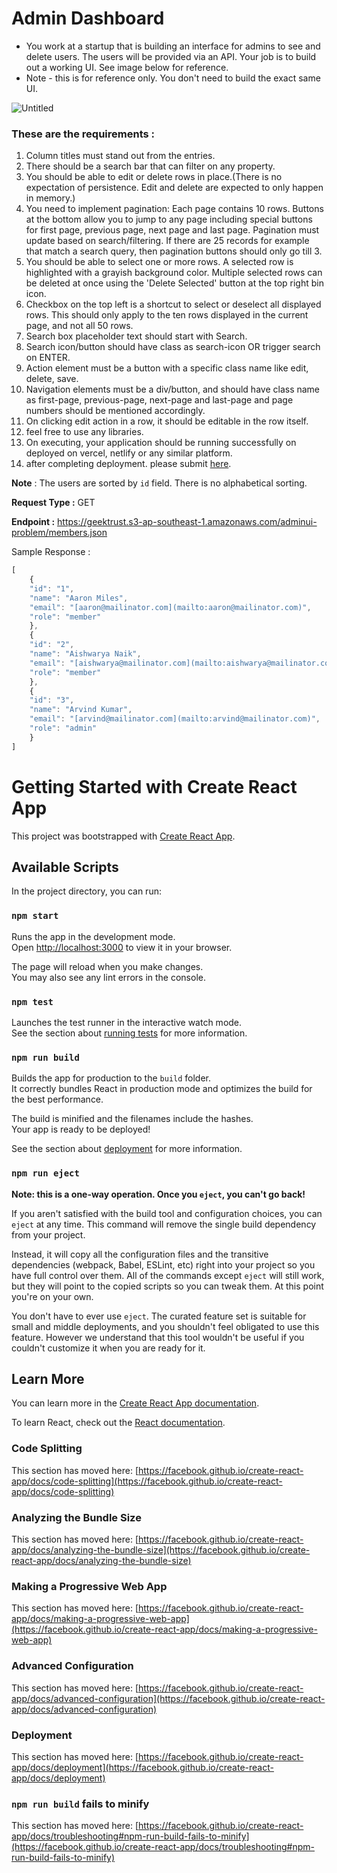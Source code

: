 # Admin Dashboard

- You work at a startup that is building an interface for admins to see and delete users. The users will be provided via an API. Your job is to build out a working UI. See image below for reference.
- Note - this is for reference only. You don't need to build the exact same UI.

![Untitled](https://prod-files-secure.s3.us-west-2.amazonaws.com/d74df831-9d44-4654-86e9-fd03ed48a402/e1bac586-6c26-4e88-8eae-209bfc922dc7/Untitled.png)

### These are the requirements :

1. Column titles must stand out from the entries.
2. There should be a search bar that can filter on any property.
3. You should be able to edit or delete rows in place.(There is no expectation of persistence. Edit and delete are expected to only happen in memory.)
4. You need to implement pagination: Each page contains 10 rows. Buttons at the bottom allow you to jump to any page including special buttons for first page, previous page, next page and last page. Pagination must update based on search/filtering. If there are 25 records for example that match a search query, then pagination buttons should only go till 3.
5. You should be able to select one or more rows. A selected row is highlighted with a grayish background color. Multiple selected rows can be deleted at once using the 'Delete Selected' button at the top right bin icon.
6. Checkbox on the top left is a shortcut to select or deselect all displayed rows. This should only apply to the ten rows displayed in the current page, and not all 50 rows.
7. Search box placeholder text should start with Search.
8. Search icon/button should have class as search-icon OR trigger search on ENTER.
9. Action element must be a button with a specific class name like edit, delete, save.
10. Navigation elements must be a div/button, and should have class name as first-page, previous-page, next-page and last-page and page numbers should be mentioned accordingly.
11. On clicking edit action in a row, it should be editable in the row itself.
12. feel free to use any libraries.
13. On executing, your application should be running successfully on deployed on vercel, netlify or any similar platform. 
14. after completing deployment. please submit [here](https://forms.gle/XAhSahQMFBayF6gq7).

**Note** :
The users are sorted by `id` field. There is no alphabetical sorting.

**Request Type :**
GET

**Endpoint :**
https://geektrust.s3-ap-southeast-1.amazonaws.com/adminui-problem/members.json

Sample Response :

```jsx
[
	{
	"id": "1",
	"name": "Aaron Miles",
	"email": "[aaron@mailinator.com](mailto:aaron@mailinator.com)",
	"role": "member"
	},
	{
	"id": "2",
	"name": "Aishwarya Naik",
	"email": "[aishwarya@mailinator.com](mailto:aishwarya@mailinator.com)",
	"role": "member"
	},
	{
	"id": "3",
	"name": "Arvind Kumar",
	"email": "[arvind@mailinator.com](mailto:arvind@mailinator.com)",
	"role": "admin"
	}
]

```


# Getting Started with Create React App

This project was bootstrapped with [Create React App](https://github.com/facebook/create-react-app).

## Available Scripts

In the project directory, you can run:

### `npm start`

Runs the app in the development mode.\
Open [http://localhost:3000](http://localhost:3000) to view it in your browser.

The page will reload when you make changes.\
You may also see any lint errors in the console.

### `npm test`

Launches the test runner in the interactive watch mode.\
See the section about [running tests](https://facebook.github.io/create-react-app/docs/running-tests) for more information.

### `npm run build`

Builds the app for production to the `build` folder.\
It correctly bundles React in production mode and optimizes the build for the best performance.

The build is minified and the filenames include the hashes.\
Your app is ready to be deployed!

See the section about [deployment](https://facebook.github.io/create-react-app/docs/deployment) for more information.

### `npm run eject`

**Note: this is a one-way operation. Once you `eject`, you can't go back!**

If you aren't satisfied with the build tool and configuration choices, you can `eject` at any time. This command will remove the single build dependency from your project.

Instead, it will copy all the configuration files and the transitive dependencies (webpack, Babel, ESLint, etc) right into your project so you have full control over them. All of the commands except `eject` will still work, but they will point to the copied scripts so you can tweak them. At this point you're on your own.

You don't have to ever use `eject`. The curated feature set is suitable for small and middle deployments, and you shouldn't feel obligated to use this feature. However we understand that this tool wouldn't be useful if you couldn't customize it when you are ready for it.

## Learn More

You can learn more in the [Create React App documentation](https://facebook.github.io/create-react-app/docs/getting-started).

To learn React, check out the [React documentation](https://reactjs.org/).

### Code Splitting

This section has moved here: [https://facebook.github.io/create-react-app/docs/code-splitting](https://facebook.github.io/create-react-app/docs/code-splitting)

### Analyzing the Bundle Size

This section has moved here: [https://facebook.github.io/create-react-app/docs/analyzing-the-bundle-size](https://facebook.github.io/create-react-app/docs/analyzing-the-bundle-size)

### Making a Progressive Web App

This section has moved here: [https://facebook.github.io/create-react-app/docs/making-a-progressive-web-app](https://facebook.github.io/create-react-app/docs/making-a-progressive-web-app)

### Advanced Configuration

This section has moved here: [https://facebook.github.io/create-react-app/docs/advanced-configuration](https://facebook.github.io/create-react-app/docs/advanced-configuration)

### Deployment

This section has moved here: [https://facebook.github.io/create-react-app/docs/deployment](https://facebook.github.io/create-react-app/docs/deployment)

### `npm run build` fails to minify

This section has moved here: [https://facebook.github.io/create-react-app/docs/troubleshooting#npm-run-build-fails-to-minify](https://facebook.github.io/create-react-app/docs/troubleshooting#npm-run-build-fails-to-minify)
